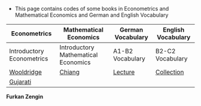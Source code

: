 * This page contains codes of some books in Econometrics and Mathematical Economics and German and English Vocabulary
 

 




 
Econometrics    |     Mathematical Economics    |   German Vocabulary |  English Vocabulary
------------    |     ----------------------    |   ----------------- |  ------------------ 
Introductory Econometrics | Introductory Mathematical Economics | A1-B2 Vocabulary | B2-C2 Vocabulary
[Wooldridge](https://github.com/tatanik501/EconL/files/7335321/WOOLDRIDGE.pdf) | [Chiang](https://github.com/tatanik501/EconL/files/7335326/CHIANG.pdf)| [Lecture](https://github.com/tatanik501/EconL/files/7335342/german.pdf) | [Collection](https://github.com/tatanik501/EconL/files/7135133/combinepdf.pdf) 
| [Gujarati](https://github.com/tatanik501/EconL/files/7335352/GUJ.pdf) 







**Furkan Zengin**

                
                

